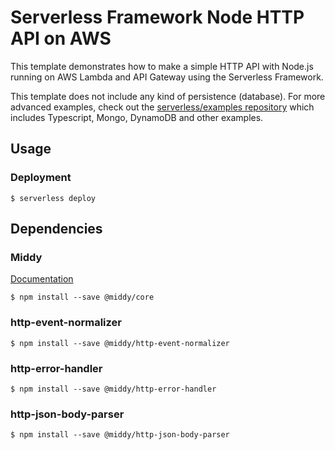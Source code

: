 <!--
title: 'AWS Simple HTTP Endpoint example in NodeJS'
description: 'This template demonstrates how to make a simple HTTP API with Node.js running on AWS Lambda and API Gateway using the Serverless Framework.'
layout: Doc
framework: v3
platform: AWS
language: nodeJS
authorLink: 'https://github.com/serverless'
authorName: 'Serverless, inc.'
authorAvatar: 'https://avatars1.githubusercontent.com/u/13742415?s=200&v=4'
-->

# Serverless Framework Node HTTP API on AWS

This template demonstrates how to make a simple HTTP API with Node.js running on AWS Lambda and API Gateway using the Serverless Framework.

This template does not include any kind of persistence (database). For more advanced examples, check out the [serverless/examples repository](https://github.com/serverless/examples/) which includes Typescript, Mongo, DynamoDB and other examples.

## Usage

### Deployment

```
$ serverless deploy
```

## Dependencies

### Middy

[Documentation](https://middy.js.org/docs/ "Middy is a very simple middleware engine that allows you to simplify your AWS Lambda code when using Node.js")

```
$ npm install --save @middy/core
```

### http-event-normalizer

```
$ npm install --save @middy/http-event-normalizer
```

### http-error-handler

```
$ npm install --save @middy/http-error-handler
```

### http-json-body-parser

```
$ npm install --save @middy/http-json-body-parser
```